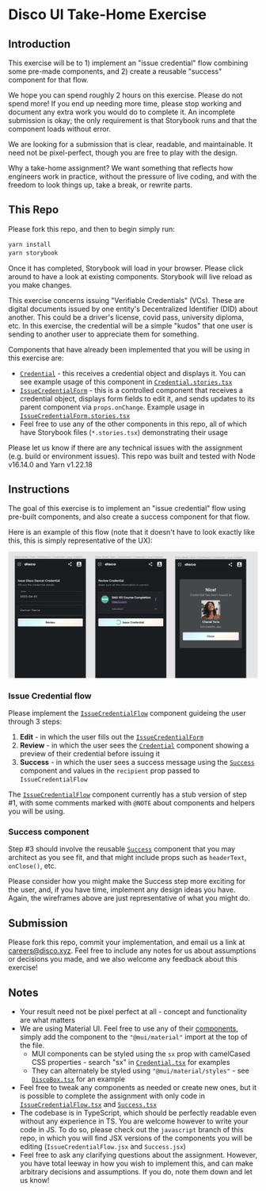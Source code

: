 # Disco UI Take-Home Exercise

## Introduction

This exercise will be to 1) implement an "issue credential" flow combining some pre-made components, and 2) create a reusable "success" component for that flow.

We hope you can spend roughly 2 hours on this exercise. Please do not spend more! If you end up needing more time, please stop working and document any extra work you would do to complete it. An incomplete submission is okay; the only requirement is that Storybook runs and that the component loads without error.

We are looking for a submission that is clear, readable, and maintainable. It need not be pixel-perfect, though you are free to play with the design.

Why a take-home assignment? We want something that reflects how engineers work in practice, without the pressure of live coding, and with the freedom to look things up, take a break, or rewrite parts.

## This Repo

Please fork this repo, and then to begin simply run:

```bash
yarn install
yarn storybook
```

Once it has completed, Storybook will load in your browser. Please click around to have a look at existing components. Storybook will live reload as you make changes.

This exercise concerns issuing "Verifiable Credentials" (VCs). These are digital documents issued by one entity's Decentralized Identifier (DID) about another. This could be a driver's license, covid pass, university diploma, etc. In this exercise, the credential will be a simple "kudos" that one user is sending to another user to appreciate them for something.

Components that have already been implemented that you will be using in this exercise are:

- [`Credential`](src/components/credentials/Credential.tsx) - this receives a credential object and displays it. You can see example usage of this component in [`Credential.stories.tsx`](src/components/credentials/Credential.stories.tsx)
- [`IssueCredentialForm`](src/components/credentials/IssueCredentialForm.tsx) - this is a controlled component that receives a credential object, displays form fields to edit it, and sends updates to its parent component via `props.onChange`. Example usage in [`IssueCredentialForm.stories.tsx`](src/components/credentials/IssueCredentialForm.stories.tsx)
- Feel free to use any of the other components in this repo, all of which have Storybook files (`*.stories.tsx`) demonstrating their usage

Please let us know if there are any technical issues with the assignment (e.g. build or environment issues). This repo was built and tested with Node v16.14.0 and Yarn v1.22.18

## Instructions

The goal of this exercise is to implement an "issue credential" flow using pre-built components, and also create a success component for that flow.

Here is an example of this flow (note that it doesn't have to look exactly like this, this is simply representative of the UX):

![UX flow wireframes](ux-flow.jpg)

### Issue Credential flow

Please implement the [`IssueCredentialFlow`](src/components/credentials/IssueCredentialFlow.tsx) component guideing the user through 3 steps:

1. **Edit** - in which the user fills out the [`IssueCredentialForm`](src/components/credentials/IssueCredentialForm.tsx)
2. **Review** - in which the user sees the [`Credential`](src/components/credentials/Credential.tsx) component showing a preview of their credential before issuing it
3. **Success** - in which the user sees a success message using the [`Success`](src/components/Success.tsx) component and values in the `recipient` prop passed to `IssueCredentialFlow`

The [`IssueCredentialFlow`](src/components/credentials/IssueCredentialFlow.tsx) component currently has a stub version of step #1, with some comments marked with `@NOTE` about components and helpers you will be using.

### Success component

Step #3 should involve the reusable [`Success`](src/components/Success.tsx) component that you may architect as you see fit, and that might include props such as `headerText`, `onClose()`, etc.

Please consider how you might make the Success step more exciting for the user, and, if you have time, implement any design ideas you have. Again, the wireframes above are just representative of what you might do.

## Submission

Please fork this repo, commit your implementation, and email us a link at careers@disco.xyz. Feel free to include any notes for us about assumptions or decisions you made, and we also welcome any feedback about this exercise!

## Notes

- Your result need not be pixel perfect at all - concept and functionality are what matters
- We are using Material UI. Feel free to use any of their [components](https://mui.com/components/), simply add the component to the `"@mui/material"` import at the top of the file.
  - MUI components can be styled using the `sx` prop with camelCased CSS properties - search "sx" in [`Credential.tsx`](src/components/credentials/Credential.tsx) for examples
  - They can alternately be styled using `"@mui/material/styles"` - see [`DiscoBox.tsx`](src/components/DiscoBox.tsx) for an example
- Feel free to tweak any components as needed or create new ones, but it is possible to complete the assignment with only code in [`IssueCredentialFlow.tsx`](src/components/credentials/IssueCredentialFlow.tsx) and [`Success.tsx`](src/components/Success.tsx)
- The codebase is in TypeScript, which should be perfectly readable even without any experience in TS. You are welcome however to write your code in JS. To do so, please check out the `javascript` branch of this repo, in which you will find JSX versions of the components you will be editing (`IssueCredentialFlow.jsx` and `Success.jsx`)
- Feel free to ask any clarifying questions about the assignment. However, you have total leeway in how you wish to implement this, and can make arbitrary decisions and assumptions. If you do, note them down and let us know!
